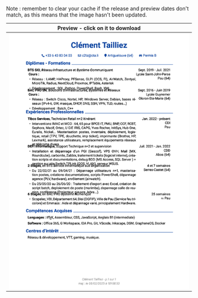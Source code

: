 Note : remember to clear your cache if the release and preview dates don't match, as this means that the image hasn't been updated.

| Preview - click on it to download |
| ---------- |
| <a href=https://github.com/c2tz/cv-test/releases/download/2025-02-08_18-58-55/CV_NAME.pdf><img src=https://raw.githubusercontent.com/c2tz/cv-test/develop/CV_NAME.png alt=CV Preview></a> |
